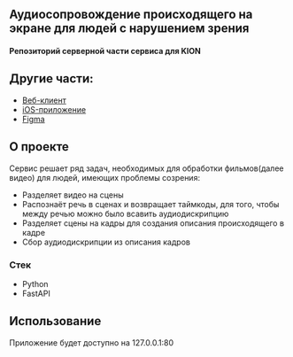 ## Аудиосопровождение происходящего на экране для людей с нарушением зрения

#### Репозиторий серверной части сервиса для KION

## Другие части:
* <a href=https://github.com/LaMileyn/Hackathon>Веб-клиент</a>
* <a href=https://github.com/DanonAno/HackAndChangeOtkritie2022>iOS-приложение</a>
* <a href=https://www.figma.com/file/7rgqNqAyZpgDvuCbOtO3nu/advisory>Figma</a>


## О проекте

Сервис решает ряд задач, необходимых для обработки фильмов(далее видео) для людей, имеющих проблемы созрения:
* Разделяет видео на сцены
* Распознаёт речь в сценах и возвращает таймкоды, для того, чтобы между речью можно было всавить аудиодискрипцию
* Разделяет сцены на кадры для создания описания происходящего в кадре
* Сбор аудиодискрипции из описания кадров



### Стек

* Python
* FastAPI


## Использование

Приложение будет доступно на 127.0.0.1:80